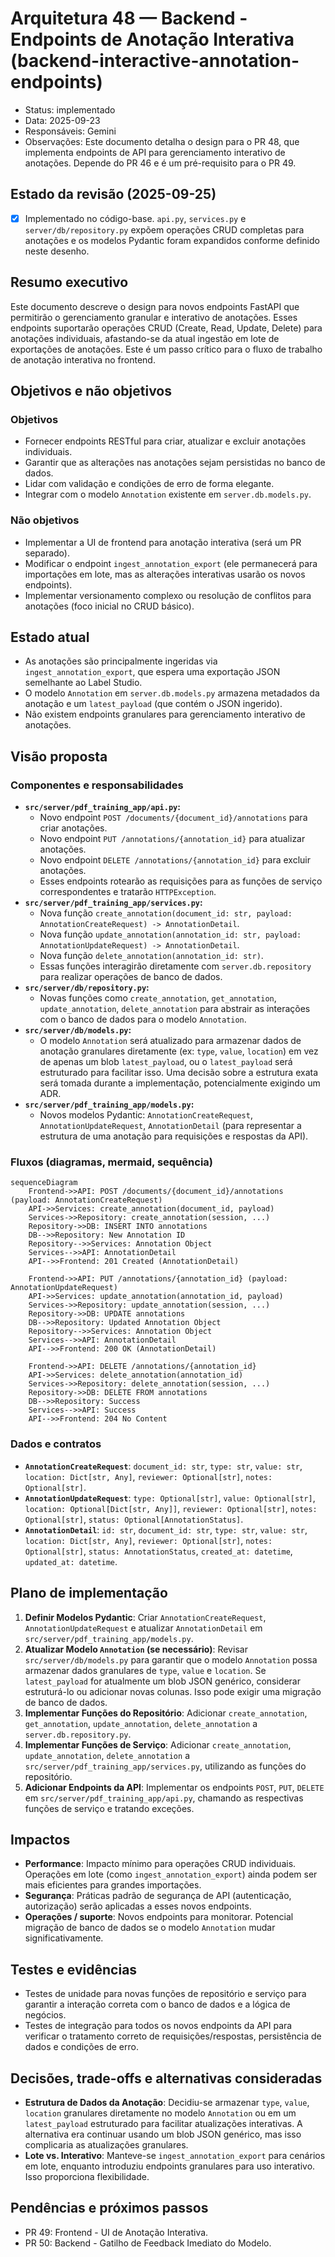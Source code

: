 # Arquitetura 48 — Backend - Endpoints de Anotação Interativa (backend-interactive-annotation-endpoints)

- Status: implementado
- Data: 2025-09-23
- Responsáveis: Gemini
- Observações: Este documento detalha o design para o PR 48, que implementa endpoints de API para gerenciamento interativo de anotações. Depende do PR 46 e é um pré-requisito para o PR 49.

## Estado da revisão (2025-09-25)

- [x] Implementado no código-base. `api.py`, `services.py` e `server/db/repository.py` expõem operações CRUD completas para anotações e os modelos Pydantic foram expandidos conforme definido neste desenho.

## Resumo executivo

Este documento descreve o design para novos endpoints FastAPI que permitirão o gerenciamento granular e interativo de anotações. Esses endpoints suportarão operações CRUD (Create, Read, Update, Delete) para anotações individuais, afastando-se da atual ingestão em lote de exportações de anotações. Este é um passo crítico para o fluxo de trabalho de anotação interativa no frontend.

## Objetivos e não objetivos

### Objetivos
- Fornecer endpoints RESTful para criar, atualizar e excluir anotações individuais.
- Garantir que as alterações nas anotações sejam persistidas no banco de dados.
- Lidar com validação e condições de erro de forma elegante.
- Integrar com o modelo `Annotation` existente em `server.db.models.py`.

### Não objetivos
- Implementar a UI de frontend para anotação interativa (será um PR separado).
- Modificar o endpoint `ingest_annotation_export` (ele permanecerá para importações em lote, mas as alterações interativas usarão os novos endpoints).
- Implementar versionamento complexo ou resolução de conflitos para anotações (foco inicial no CRUD básico).

## Estado atual

- As anotações são principalmente ingeridas via `ingest_annotation_export`, que espera uma exportação JSON semelhante ao Label Studio.
- O modelo `Annotation` em `server.db.models.py` armazena metadados da anotação e um `latest_payload` (que contém o JSON ingerido).
- Não existem endpoints granulares para gerenciamento interativo de anotações.

## Visão proposta

### Componentes e responsabilidades
- **`src/server/pdf_training_app/api.py`:**
    - Novo endpoint `POST /documents/{document_id}/annotations` para criar anotações.
    - Novo endpoint `PUT /annotations/{annotation_id}` para atualizar anotações.
    - Novo endpoint `DELETE /annotations/{annotation_id}` para excluir anotações.
    - Esses endpoints rotearão as requisições para as funções de serviço correspondentes e tratarão `HTTPException`.
- **`src/server/pdf_training_app/services.py`:**
    - Nova função `create_annotation(document_id: str, payload: AnnotationCreateRequest) -> AnnotationDetail`.
    - Nova função `update_annotation(annotation_id: str, payload: AnnotationUpdateRequest) -> AnnotationDetail`.
    - Nova função `delete_annotation(annotation_id: str)`.
    - Essas funções interagirão diretamente com `server.db.repository` para realizar operações de banco de dados.
- **`src/server/db/repository.py`:**
    - Novas funções como `create_annotation`, `get_annotation`, `update_annotation`, `delete_annotation` para abstrair as interações com o banco de dados para o modelo `Annotation`.
- **`src/server/db/models.py`:**
    - O modelo `Annotation` será atualizado para armazenar dados de anotação granulares diretamente (ex: `type`, `value`, `location`) em vez de apenas um blob `latest_payload`, ou o `latest_payload` será estruturado para facilitar isso. Uma decisão sobre a estrutura exata será tomada durante a implementação, potencialmente exigindo um ADR.
- **`src/server/pdf_training_app/models.py`:**
    - Novos modelos Pydantic: `AnnotationCreateRequest`, `AnnotationUpdateRequest`, `AnnotationDetail` (para representar a estrutura de uma anotação para requisições e respostas da API).

### Fluxos (diagramas, mermaid, sequência)

```mermaid
sequenceDiagram
    Frontend->>API: POST /documents/{document_id}/annotations (payload: AnnotationCreateRequest)
    API->>Services: create_annotation(document_id, payload)
    Services->>Repository: create_annotation(session, ...)
    Repository->>DB: INSERT INTO annotations
    DB-->>Repository: New Annotation ID
    Repository-->>Services: Annotation Object
    Services-->>API: AnnotationDetail
    API-->>Frontend: 201 Created (AnnotationDetail)

    Frontend->>API: PUT /annotations/{annotation_id} (payload: AnnotationUpdateRequest)
    API->>Services: update_annotation(annotation_id, payload)
    Services->>Repository: update_annotation(session, ...)
    Repository->>DB: UPDATE annotations
    DB-->>Repository: Updated Annotation Object
    Repository-->>Services: Annotation Object
    Services-->>API: AnnotationDetail
    API-->>Frontend: 200 OK (AnnotationDetail)

    Frontend->>API: DELETE /annotations/{annotation_id}
    API->>Services: delete_annotation(annotation_id)
    Services->>Repository: delete_annotation(session, ...)
    Repository->>DB: DELETE FROM annotations
    DB-->>Repository: Success
    Services-->>API: Success
    API-->>Frontend: 204 No Content
```

### Dados e contratos

- **`AnnotationCreateRequest`**: `document_id: str`, `type: str`, `value: str`, `location: Dict[str, Any]`, `reviewer: Optional[str]`, `notes: Optional[str]`.
- **`AnnotationUpdateRequest`**: `type: Optional[str]`, `value: Optional[str]`, `location: Optional[Dict[str, Any]]`, `reviewer: Optional[str]`, `notes: Optional[str]`, `status: Optional[AnnotationStatus]`.
- **`AnnotationDetail`**: `id: str`, `document_id: str`, `type: str`, `value: str`, `location: Dict[str, Any]`, `reviewer: Optional[str]`, `notes: Optional[str]`, `status: AnnotationStatus`, `created_at: datetime`, `updated_at: datetime`.

## Plano de implementação

1.  **Definir Modelos Pydantic**: Criar `AnnotationCreateRequest`, `AnnotationUpdateRequest` e atualizar `AnnotationDetail` em `src/server/pdf_training_app/models.py`.
2.  **Atualizar Modelo `Annotation` (se necessário)**: Revisar `src/server/db/models.py` para garantir que o modelo `Annotation` possa armazenar dados granulares de `type`, `value` e `location`. Se `latest_payload` for atualmente um blob JSON genérico, considerar estruturá-lo ou adicionar novas colunas. Isso pode exigir uma migração de banco de dados.
3.  **Implementar Funções do Repositório**: Adicionar `create_annotation`, `get_annotation`, `update_annotation`, `delete_annotation` a `server.db.repository.py`.
4.  **Implementar Funções de Serviço**: Adicionar `create_annotation`, `update_annotation`, `delete_annotation` a `src/server/pdf_training_app/services.py`, utilizando as funções do repositório.
5.  **Adicionar Endpoints da API**: Implementar os endpoints `POST`, `PUT`, `DELETE` em `src/server/pdf_training_app/api.py`, chamando as respectivas funções de serviço e tratando exceções.

## Impactos

- **Performance**: Impacto mínimo para operações CRUD individuais. Operações em lote (como `ingest_annotation_export`) ainda podem ser mais eficientes para grandes importações.
- **Segurança**: Práticas padrão de segurança de API (autenticação, autorização) serão aplicadas a esses novos endpoints.
- **Operações / suporte**: Novos endpoints para monitorar. Potencial migração de banco de dados se o modelo `Annotation` mudar significativamente.

## Testes e evidências

- Testes de unidade para novas funções de repositório e serviço para garantir a interação correta com o banco de dados e a lógica de negócios.
- Testes de integração para todos os novos endpoints da API para verificar o tratamento correto de requisições/respostas, persistência de dados e condições de erro.

## Decisões, trade-offs e alternativas consideradas

- **Estrutura de Dados da Anotação**: Decidiu-se armazenar `type`, `value`, `location` granulares diretamente no modelo `Annotation` ou em um `latest_payload` estruturado para facilitar atualizações interativas. A alternativa era continuar usando um blob JSON genérico, mas isso complicaria as atualizações granulares.
- **Lote vs. Interativo**: Manteve-se `ingest_annotation_export` para cenários em lote, enquanto introduziu endpoints granulares para uso interativo. Isso proporciona flexibilidade.

## Pendências e próximos passos

- PR 49: Frontend - UI de Anotação Interativa.
- PR 50: Backend - Gatilho de Feedback Imediato do Modelo.